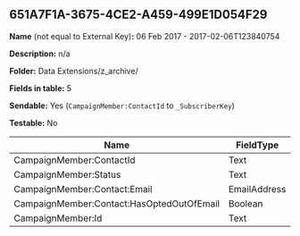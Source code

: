 ## 651A7F1A-3675-4CE2-A459-499E1D054F29

**Name** (not equal to External Key)**:** 06 Feb 2017 - 2017-02-06T123840754

**Description:** n/a

**Folder:** Data Extensions/z_archive/

**Fields in table:** 5

**Sendable:** Yes (`CampaignMember:ContactId` to `_SubscriberKey`)

**Testable:** No

| Name | FieldType | MaxLength | IsPrimaryKey | IsNullable | DefaultValue |
| --- | --- | --- | --- | --- | --- |
| CampaignMember:ContactId | Text | 256 | - | + |  |
| CampaignMember:Status | Text | 40 | - | + |  |
| CampaignMember:Contact:Email | EmailAddress | 254 | - | + |  |
| CampaignMember:Contact:HasOptedOutOfEmail | Boolean |  | - | + | False |
| CampaignMember:Id | Text | 18 | - | + |  |
